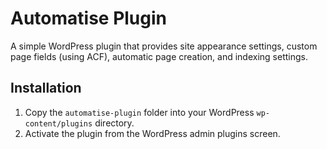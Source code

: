 # Automatise Plugin

A simple WordPress plugin that provides site appearance settings, custom page fields (using ACF), automatic page creation, and indexing settings.

## Installation
1. Copy the `automatise-plugin` folder into your WordPress `wp-content/plugins` directory.
2. Activate the plugin from the WordPress admin plugins screen.

